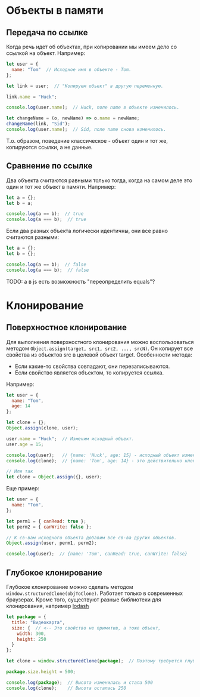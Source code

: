 # Объекты в памяти

## Передача по ссылке

Когда речь идет об объектах, при копировании мы имеем дело со ссылкой на объект. Например:

```javascript
let user = {
  name: "Tom"  // Исходное имя в объекте - Tom.
};

let link = user;  // "Копируем объект" в другую переменную.

link.name = "Huck";

console.log(user.name);  // Huck, поле name в объекте изменилось.

let changeName = (o, newName) => o.name = newName;
changeName(link, "Sid");
console.log(user.name);  // Sid, поле name снова изменилось.
```

Т.о. образом, поведение классическое - объект один и тот же, копируются ссылки, а не данные.

## Сравнение по ссылке

Два объекта считаются равными только тогда, когда на самом деле это один и тот же объект в памяти. Например:

```javascript
let a = {};
let b = a;

console.log(a == b);  // true
console.log(a === b);  // true
```

Если два разных объекта логически идентичны, они все равно считаются разными:

```javascript
let a = {};
let b = {};

console.log(a == b);  // false
console.log(a === b);  // false
```

TODO: а в js есть возможность "переопределить equals"?

# Клонирование

## Поверхностное клонирование

Для выполнения поверхностного клонирования можно воспользоваться методом `Object.assign(target, src1, src2, ..., srcN)`. Он копирует все свойства из объектов src в целевой объект target. Особенности метода:

* Если какие-то свойства совпадают, они перезаписываются.
* Если свойство является объектом, то копируется ссылка.

Например:

```javascript
let user = {
  name: "Tom",
  age: 14
};

let clone = {};
Object.assign(clone, user);

user.name = "Huck";  // Изменим исходный объект.
user.age = 15;

console.log(user);   // {name: 'Huck', age: 15} - исходный объект изменился.
console.log(clone);  // {name: 'Tom', age: 14} - это действительно клон исходного объекта.
```

```javascript
// Или так
let clone = Object.assign({}, user);
```

Еще пример:

```javascript
let user = {
  name: "Tom",
};

let perm1 = { canRead: true };
let perm2 = { canWrite: false };

// К св-вам исходного объекта добавим все св-ва других объектов.
Object.assign(user, perm1, perm2);

console.log(user);  // {name: 'Tom', canRead: true, canWrite: false}
```

## Глубокое клонирование

Глубокое клонирование можно сделать методом `window.structuredClone(objToClone)`. Работает только в современных браузерах. Кроме того, существуют разные библиотеки для клонирования, например [lodash](https://lodash.com)

```javascript
let package = {
  title: "Видеокарта",
  size: {  // <-- Это свойство не примитив, а тоже объект,
    width: 300,
    height: 250
  }
};

let clone = window.structuredClone(package);  // Поэтому требуется глубокое клонирование.

package.size.height = 500;

console.log(package);  // Высота изменилась и стала 500
console.log(clone);    // Высота осталась 250
```

